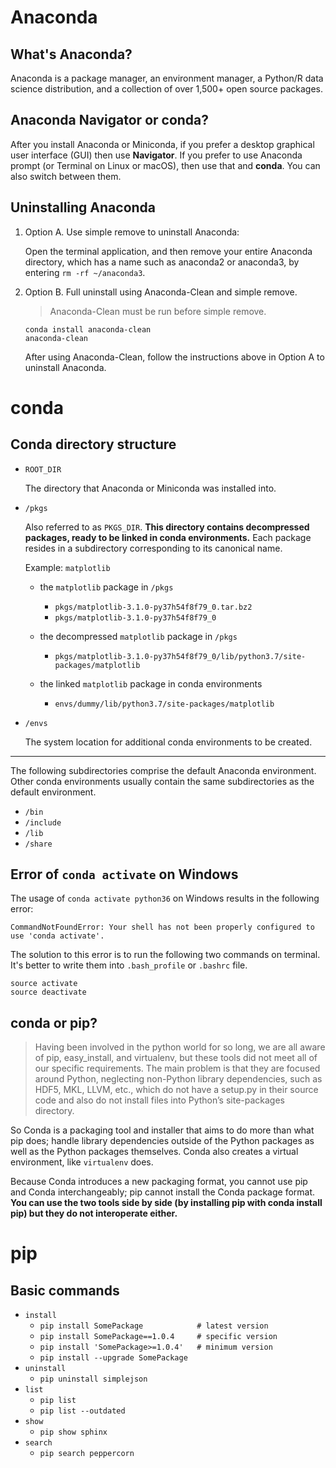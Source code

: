 # Anaconda

## What's Anaconda?

Anaconda is a package manager, an environment manager, a Python/R data science distribution, and a collection of over 1,500+ open source packages.

## Anaconda Navigator or conda?

After you install Anaconda or Miniconda, if you prefer a desktop graphical user interface (GUI) then use **Navigator**. If you prefer to use Anaconda prompt (or Terminal on Linux or macOS), then use that and **conda**. You can also switch between them.

## Uninstalling Anaconda

1. Option A. Use simple remove to uninstall Anaconda:

    Open the terminal application, and then remove your entire Anaconda directory, which has a name such as anaconda2 or anaconda3, by entering `rm -rf ~/anaconda3`.

2. Option B. Full uninstall using Anaconda-Clean and simple remove.

    > Anaconda-Clean must be run before simple remove.
    
    ```
    conda install anaconda-clean
    anaconda-clean
    ```
    
    After using Anaconda-Clean, follow the instructions above in Option A to uninstall Anaconda.

# conda

## Conda directory structure

- `ROOT_DIR`

    The directory that Anaconda or Miniconda was installed into.

- `/pkgs`

    Also referred to as `PKGS_DIR`. **This directory contains decompressed packages, ready to be linked in conda environments.** Each package resides in a subdirectory corresponding to its canonical name.
    
    Example: `matplotlib`
    
    - the `matplotlib` package in `/pkgs`
        - `pkgs/matplotlib-3.1.0-py37h54f8f79_0.tar.bz2`
        - `pkgs/matplotlib-3.1.0-py37h54f8f79_0`
    
    - the decompressed `matplotlib` package in `/pkgs`
        - `pkgs/matplotlib-3.1.0-py37h54f8f79_0/lib/python3.7/site-packages/matplotlib`
    
    - the linked `matplotlib` package in conda environments
        - `envs/dummy/lib/python3.7/site-packages/matplotlib`

- `/envs`

    The system location for additional conda environments to be created.

---

The following subdirectories comprise the default Anaconda environment. Other conda environments usually contain the same subdirectories as the default environment.

- `/bin`
- `/include`
- `/lib`
- `/share`

## Error of `conda activate` on Windows

The usage of `conda activate python36` on Windows results in the following error:

```
CommandNotFoundError: Your shell has not been properly configured to use 'conda activate'.
```

The solution to this error is to run the following two commands on terminal. It's better to write them into `.bash_profile` or `.bashrc` file.

```
source activate
source deactivate
```

## conda or pip?

> Having been involved in the python world for so long, we are all aware of pip, easy_install, and virtualenv, but these tools did not meet all of our specific requirements. The main problem is that they are focused around Python, neglecting non-Python library dependencies, such as HDF5, MKL, LLVM, etc., which do not have a setup.py in their source code and also do not install files into Python’s site-packages directory.

So Conda is a packaging tool and installer that aims to do more than what pip does; handle library dependencies outside of the Python packages as well as the Python packages themselves. Conda also creates a virtual environment, like `virtualenv` does.

Because Conda introduces a new packaging format, you cannot use pip and Conda interchangeably; pip cannot install the Conda package format. **You can use the two tools side by side (by installing pip with conda install pip) but they do not interoperate either.**

# pip

## Basic commands

- `install`
    - `pip install SomePackage            # latest version`
    - `pip install SomePackage==1.0.4     # specific version`
    - `pip install 'SomePackage>=1.0.4'   # minimum version`
    - `pip install --upgrade SomePackage`
- `uninstall`
    - `pip uninstall simplejson`
- `list`
    - `pip list`
    - `pip list --outdated`
- `show`
    - `pip show sphinx`
- `search`
    - `pip search peppercorn`
